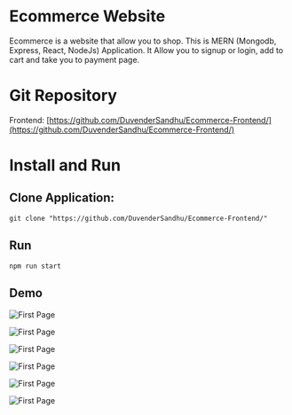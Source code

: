 # Ecommerce Website 
Ecommerce is a website that allow you to shop. This is MERN (Mongodb, Express, React, NodeJs) Application. It Allow you to signup or login, add to cart and take you to payment page.
# Git Repository

Frontend: [https://github.com/DuvenderSandhu/Ecommerce-Frontend/](https://github.com/DuvenderSandhu/Ecommerce-Frontend/)
# Install and Run
## Clone Application: 

```git clone "https://github.com/DuvenderSandhu/Ecommerce-Frontend/"```

## Run
```npm run start```

## Demo
![First Page](public/Screenshot%20(10).png)

![First Page](public/Screenshot%20(13).png)

![First Page](public/Screenshot%20(15).png)

![First Page](public/Screenshot%20(16).png)

![First Page](public/Screenshot%20(18).png)

![First Page](public/Screenshot%20(17).png)

